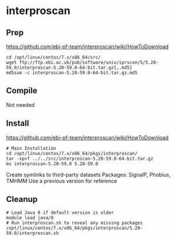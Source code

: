 # interproscan

## Prep
https://github.com/ebi-pf-team/interproscan/wiki/HowToDownload
```
cd /opt/linux/centos/7.x/x86_64/src/
wget ftp://ftp.ebi.ac.uk/pub/software/unix/iprscan/5/5.20-59.0/interproscan-5.20-59.0-64-bit.tar.gz{,.md5}
md5sum -c interproscan-5.20-59.0-64-bit.tar.gz.md5
```

## Compile
Not needed

## Install
https://github.com/ebi-pf-team/interproscan/wiki/HowToDownload
```
# Main Installation
cd /opt/linux/centos/7.x/x86_64/pkgs/interproscan/
tar -xpvf ../../src/interproscan-5.20-59.0-64-bit.tar.gz
mv interproscan-5.20-59.0 5.20-59.0
```

Create symlinks to third-party datasets
Packages: SignalP, Phobius, TMHMM
Use a previous version for reference

## Cleanup
```
# Load Java 8 if default version is older
module load java/8
# Run interproscan.sh to reveal any missing packages
/opt/linux/centos/7.x/x86_64/pkgs/interproscan/5.20-59.0/interproscan.sh
```

